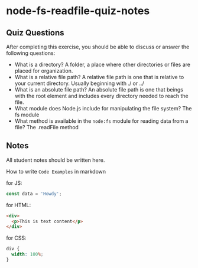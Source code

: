 # node-fs-readfile-quiz-notes

## Quiz Questions

After completing this exercise, you should be able to discuss or answer the following questions:

- What is a directory?
  A folder, a place where other directories or files are placed for organization.
- What is a relative file path?
  A relative file path is one that is relative to your current directory. Usually beginning with ./ or ../
- What is an absolute file path?
  An absolute file path is one that beings with the root element and includes every directory needed to reach the file.
- What module does Node.js include for manipulating the file system?
  The fs module
- What method is available in the `node:fs` module for reading data from a file?
  The .readFile method

## Notes

All student notes should be written here.

How to write `Code Examples` in markdown

for JS:

```javascript
const data = 'Howdy';
```

for HTML:

```html
<div>
  <p>This is text content</p>
</div>
```

for CSS:

```css
div {
  width: 100%;
}
```
